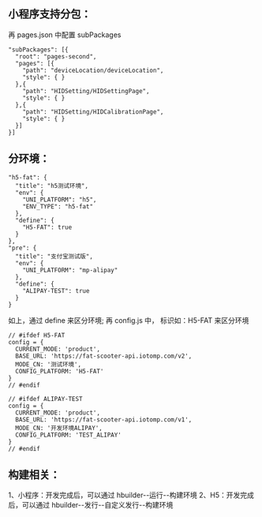 ## 小程序支持分包：

再 pages.json 中配置 subPackages

```
"subPackages": [{
  "root": "pages-second",
  "pages": [{
    "path": "deviceLocation/deviceLocation",
    "style": { }
  },{
    "path": "HIDSetting/HIDSettingPage",
    "style": { }
  },{
    "path": "HIDSetting/HIDCalibrationPage",
    "style": { }
  }]
}]
```

## 分环境：

```
"h5-fat": {
  "title": "h5测试环境",
  "env": {
    "UNI_PLATFORM": "h5",
    "ENV_TYPE": "h5-fat"
  },
  "define": {
    "H5-FAT": true
  }
},
"pre": {
  "title": "支付宝测试版",
  "env": {
    "UNI_PLATFORM": "mp-alipay"
  },
  "define": {
    "ALIPAY-TEST": true
  }
}
```

如上，通过 define 来区分环境;
再 config.js 中， 标识如：H5-FAT 来区分环境

```
// #ifdef H5-FAT
config = {
  CURRENT_MODE: 'product',
  BASE_URL: 'https://fat-scooter-api.iotomp.com/v2',
  MODE_CN: '测试环境',
  CONFIG_PLATFORM: 'H5-FAT'
}
// #endif

// #ifdef ALIPAY-TEST
config = {
  CURRENT_MODE: 'product',
  BASE_URL: 'https://fat-scooter-api.iotomp.com/v1',
  MODE_CN: '开发环境ALIPAY',
  CONFIG_PLATFORM: 'TEST_ALIPAY'
}
// #endif
```

## 构建相关：

1、小程序：开发完成后，可以通过 hbuilder--运行--构建环境
2、H5：开发完成后，可以通过 hbuilder--发行--自定义发行--构建环境
